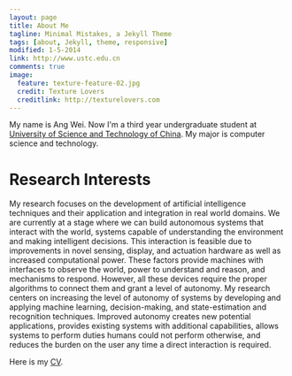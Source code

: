 ```yaml
---
layout: page
title: About Me
tagline: Minimal Mistakes, a Jekyll Theme
tags: [about, Jekyll, theme, responsive]
modified: 1-5-2014
link: http://www.ustc.edu.cn
comments: true
image:
  feature: texture-feature-02.jpg
  credit: Texture Lovers
  creditlink: http://texturelovers.com
---
```


My name is Ang Wei. Now I'm a third year undergraduate student at [University of Science and Technology of China](http://www.ustc.edu.cn). My major is computer science and technology.

# Research Interests
My research focuses on the development of artificial intelligence techniques and their application and integration in real world domains. We are currently at a stage where we can build autonomous systems that interact with the world, systems capable of understanding the environment and making intelligent decisions. This interaction is feasible due to improvements in novel sensing, display, and actuation hardware as well as increased computational power. These factors provide machines with interfaces to observe the world, power to understand and reason, and mechanisms to respond. However, all these devices require the proper algorithms to connect them and grant a level of autonomy. My research centers on increasing the level of autonomy of systems by developing and applying machine learning, decision-making, and state-estimation and recognition techniques. Improved autonomy creates new potential applications, provides existing systems with additional capabilities, allows systems to perform duties humans could not perform otherwise, and reduces the burden on the user any time a direct interaction is required.

Here is my [CV](../pdf/AngWei-CV-rs.pdf).


